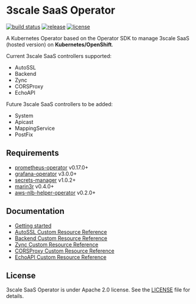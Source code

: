 # 3scale SaaS Operator

[![build status](https://circleci.com/gh/3scale/saas-operator.svg?style=shield)](https://circleci.com/gh/3scale/saas-operator)
[![release](https://badgen.net/github/release/3scale/saas-operator)](https://github.com/3scale/saas-operator/releases)
[![license](https://badgen.net/github/license/3scale/saas-operator)](https://github.com/3scale/saas-operator/blob/master/LICENSE)

A Kubernetes Operator based on the Operator SDK to manage 3scale SaaS (hosted version) on **Kubernetes/OpenShift**.

Current 3scale SaaS controllers supported:
* AutoSSL
* Backend
* Zync
* CORSProxy
* EchoAPI

Future 3scale SaaS controllers to be added:
* System
* Apicast
* MappingService
* PostFix

## Requirements

* [prometheus-operator](https://github.com/coreos/prometheus-operator) v0.17.0+
* [grafana-operator](https://github.com/integr8ly/grafana-operator) v3.0.0+
* [secrets-manager](https://github.com/tuenti/secrets-manager) v1.0.2+
* [marin3r](https://github.com/3scale/marin3r) v0.4.0+
* [aws-nlb-helper-operator](https://github.com/3scale/aws-nlb-helper-operator) v0.2.0+

## Documentation

* [Getting started](docs/getting-started.md)
* [AutoSSL Custom Resource Reference](docs/autossl-crd-reference.md)
* [Backend Custom Resource Reference](docs/backend-crd-reference.md)
* [Zync Custom Resource Reference](docs/zync-crd-reference.md)
* [CORSProxy Custom Resource Reference](docs/corsproxy-crd-reference.md)
* [EchoAPI Custom Resource Reference](docs/echoapi-crd-reference.md)

## License

3scale SaaS Operator is under Apache 2.0 license. See the [LICENSE](LICENSE) file for details.
